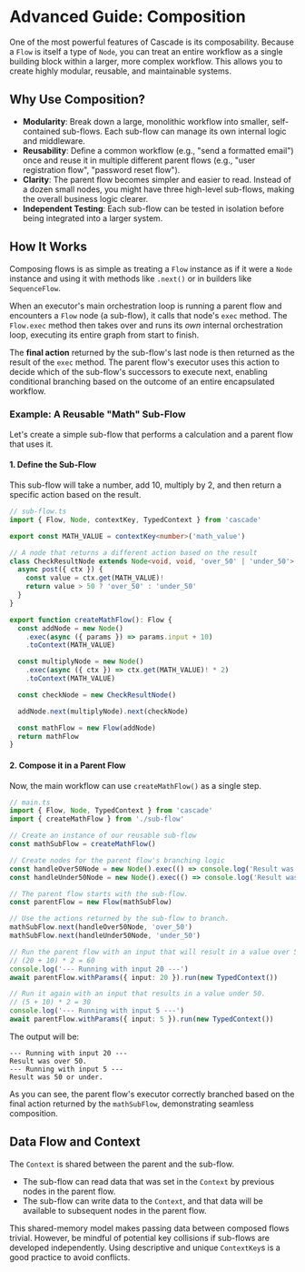 # Advanced Guide: Composition

One of the most powerful features of Cascade is its composability. Because a `Flow` is itself a type of `Node`, you can treat an entire workflow as a single building block within a larger, more complex workflow. This allows you to create highly modular, reusable, and maintainable systems.

## Why Use Composition?

- **Modularity**: Break down a large, monolithic workflow into smaller, self-contained sub-flows. Each sub-flow can manage its own internal logic and middleware.
- **Reusability**: Define a common workflow (e.g., "send a formatted email") once and reuse it in multiple different parent flows (e.g., "user registration flow", "password reset flow").
- **Clarity**: The parent flow becomes simpler and easier to read. Instead of a dozen small nodes, you might have three high-level sub-flows, making the overall business logic clearer.
- **Independent Testing**: Each sub-flow can be tested in isolation before being integrated into a larger system.

## How It Works

Composing flows is as simple as treating a `Flow` instance as if it were a `Node` instance and using it with methods like `.next()` or in builders like `SequenceFlow`.

When an executor's main orchestration loop is running a parent flow and encounters a `Flow` node (a sub-flow), it calls that node's `exec` method. The `Flow.exec` method then takes over and runs its *own* internal orchestration loop, executing its entire graph from start to finish.

The **final action** returned by the sub-flow's last node is then returned as the result of the `exec` method. The parent flow's executor uses this action to decide which of the sub-flow's successors to execute next, enabling conditional branching based on the outcome of an entire encapsulated workflow.

### Example: A Reusable "Math" Sub-Flow

Let's create a simple sub-flow that performs a calculation and a parent flow that uses it.

#### 1. Define the Sub-Flow

This sub-flow will take a number, add 10, multiply by 2, and then return a specific action based on the result.

```typescript
// sub-flow.ts
import { Flow, Node, contextKey, TypedContext } from 'cascade'

export const MATH_VALUE = contextKey<number>('math_value')

// A node that returns a different action based on the result
class CheckResultNode extends Node<void, void, 'over_50' | 'under_50'> {
  async post({ ctx }) {
    const value = ctx.get(MATH_VALUE)!
    return value > 50 ? 'over_50' : 'under_50'
  }
}

export function createMathFlow(): Flow {
  const addNode = new Node()
    .exec(async ({ params }) => params.input + 10)
    .toContext(MATH_VALUE)

  const multiplyNode = new Node()
    .exec(async ({ ctx }) => ctx.get(MATH_VALUE)! * 2)
    .toContext(MATH_VALUE)

  const checkNode = new CheckResultNode()

  addNode.next(multiplyNode).next(checkNode)

  const mathFlow = new Flow(addNode)
  return mathFlow
}
```

#### 2. Compose it in a Parent Flow

Now, the main workflow can use `createMathFlow()` as a single step.

```typescript
// main.ts
import { Flow, Node, TypedContext } from 'cascade'
import { createMathFlow } from './sub-flow'

// Create an instance of our reusable sub-flow
const mathSubFlow = createMathFlow()

// Create nodes for the parent flow's branching logic
const handleOver50Node = new Node().exec(() => console.log('Result was over 50.'))
const handleUnder50Node = new Node().exec(() => console.log('Result was 50 or under.'))

// The parent flow starts with the sub-flow.
const parentFlow = new Flow(mathSubFlow)

// Use the actions returned by the sub-flow to branch.
mathSubFlow.next(handleOver50Node, 'over_50')
mathSubFlow.next(handleUnder50Node, 'under_50')

// Run the parent flow with an input that will result in a value over 50.
// (20 + 10) * 2 = 60
console.log('--- Running with input 20 ---')
await parentFlow.withParams({ input: 20 }).run(new TypedContext())

// Run it again with an input that results in a value under 50.
// (5 + 10) * 2 = 30
console.log('--- Running with input 5 ---')
await parentFlow.withParams({ input: 5 }).run(new TypedContext())
```

The output will be:

```
--- Running with input 20 ---
Result was over 50.
--- Running with input 5 ---
Result was 50 or under.
```

As you can see, the parent flow's executor correctly branched based on the final action returned by the `mathSubFlow`, demonstrating seamless composition.

## Data Flow and Context

The `Context` is shared between the parent and the sub-flow.

- The sub-flow can read data that was set in the `Context` by previous nodes in the parent flow.
- The sub-flow can write data to the `Context`, and that data will be available to subsequent nodes in the parent flow.

This shared-memory model makes passing data between composed flows trivial. However, be mindful of potential key collisions if sub-flows are developed independently. Using descriptive and unique `ContextKey`s is a good practice to avoid conflicts.
